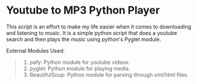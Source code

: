 # Youtube to MP3 Python Player

This script is an effort to make my life easier when it comes to downloading and listening to music. It is a simple python script that
does a youtube search and then plays the music using python's Pyglet module.

External Modules Used:
>1. pafy: Python module for youtube videos.
>2. pyglet: Python module for playing media.
>3. BeautifulSoup: Python module for parsing through xml/html files.

